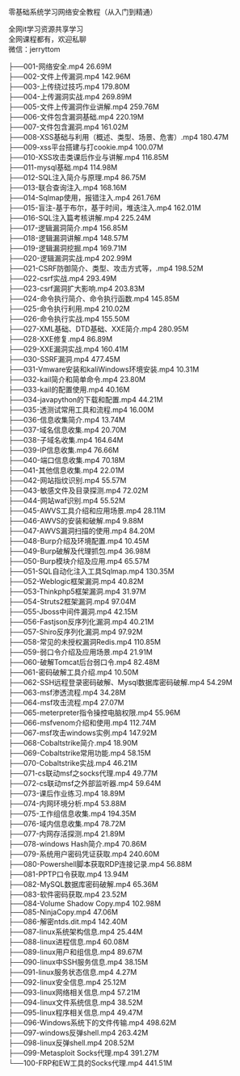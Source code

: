 零基础系统学习网络安全教程（从入门到精通）

全网it学习资源共享学习<br>全网课程都有，欢迎私聊<br>微信：jerryttom<br>

├──001-网络安全.mp4 26.69M<br> ├──002-文件上传漏洞.mp4 142.96M<br> ├──003-上传绕过技巧.mp4 179.80M<br> ├──004-上传漏洞实战.mp4 269.89M<br> ├──005-文件上传漏洞作业讲解.mp4 259.76M<br> ├──006-文件包含漏洞基础.mp4 220.19M<br> ├──007-文件包含漏洞.mp4 161.02M<br> ├──008-XSS基础与利用（概述、类型、场景、危害）.mp4 180.47M<br> ├──009-xss平台搭建与打cookie.mp4 100.07M<br> ├──010-XSS攻击类课后作业与讲解.mp4 116.85M<br> ├──011-mysql基础.mp4 114.98M<br> ├──012-SQL注入简介与原理.mp4 86.75M<br> ├──013-联合查询注入.mp4 168.16M<br> ├──014-Sqlmap使用，报错注入.mp4 261.76M<br> ├──015-盲注-基于布尔，基于时间，堆迭注入.mp4 162.01M<br> ├──016-SQL注入篇考核讲解.mp4 225.24M<br> ├──017-逻辑漏洞简介.mp4 156.85M<br> ├──018-逻辑漏洞讲解.mp4 148.57M<br> ├──019-逻辑漏洞挖掘.mp4 169.71M<br> ├──020-逻辑漏洞实战.mp4 202.99M<br> ├──021-CSRF防御简介、类型、攻击方式等，.mp4 198.52M<br> ├──022-csrf实战.mp4 293.49M<br> ├──023-csrf漏洞扩大影响.mp4 203.83M<br> ├──024-命令执行简介、命令执行函数.mp4 145.85M<br> ├──025-命令执行利用.mp4 210.02M<br> ├──026-命令执行实战.mp4 155.50M<br> ├──027-XML基础、DTD基础、XXE简介.mp4 280.95M<br> ├──028-XXE修复.mp4 86.89M<br> ├──029-XXE漏洞实战.mp4 160.41M<br> ├──030-SSRF漏洞.mp4 477.45M<br> ├──031-Vmware安装和kaliWindows环境安装.mp4 10.31M<br> ├──032-kail简介和简单命令.mp4 23.80M<br> ├──033-kail的配置使用.mp4 40.16M<br> ├──034-javapython的下载和配置.mp4 44.21M<br> ├──035-透测试常用工具和流程.mp4 16.00M<br> ├──036-信息收集简介.mp4 13.74M<br> ├──037-域名信息收集.mp4 20.70M<br> ├──038-子域名收集.mp4 164.64M<br> ├──039-IP信息收集.mp4 76.66M<br> ├──040-端口信息收集.mp4 70.18M<br> ├──041-其他信息收集.mp4 22.01M<br> ├──042-网站指纹识别.mp4 55.57M<br> ├──043-敏感文件及目录探测.mp4 72.02M<br> ├──044-网站waf识别.mp4 55.52M<br> ├──045-AWVS工具介绍和应用场景.mp4 28.11M<br> ├──046-AWVS的安装和破解.mp4 9.88M<br> ├──047-AWVS漏洞扫描的使用.mp4 84.20M<br> ├──048-Burp介绍及环境配置.mp4 10.45M<br> ├──049-Burp破解及代理抓包.mp4 36.98M<br> ├──050-Burp模块介绍及应用.mp4 65.57M<br> ├──051-SQL自动化注入工具Sqlmap.mp4 130.35M<br> ├──052-Weblogic框架漏洞.mp4 40.82M<br> ├──053-Thinkphp5框架漏洞.mp4 31.97M<br> ├──054-Struts2框架漏洞.mp4 97.04M<br> ├──055-Jboss中间件漏洞.mp4 42.15M<br> ├──056-Fastjson反序列化漏洞.mp4 40.21M<br> ├──057-Shiro反序列化漏洞.mp4 97.92M<br> ├──058-常见的未授权漏洞Redis.mp4 110.85M<br> ├──059-弱口令介绍及应用场景.mp4 21.91M<br> ├──060-破解Tomcat后台弱口令.mp4 82.48M<br> ├──061-密码破解工具介绍.mp4 10.50M<br> ├──062-SSH远程登录密码破解、Mysql数据库密码破解.mp4 54.29M<br> ├──063-msf渗透流程.mp4 34.28M<br> ├──064-msf攻击流程.mp4 27.07M<br> ├──065-meterpreter指令操控电脑权限.mp4 55.96M<br> ├──066-msfvenom介绍和使用.mp4 112.74M<br> ├──067-msf攻击windows实例.mp4 147.92M<br> ├──068-Cobaltstrike简介.mp4 18.90M<br> ├──069-Cobaltstrike常用功能.mp4 58.15M<br> ├──070-Cobaltstrike实战.mp4 46.21M<br> ├──071-cs联动msf之socks代理.mp4 49.77M<br> ├──072-cs联动msf之外部监听器.mp4 59.64M<br> ├──073-课后作业练习.mp4 18.89M<br> ├──074-内网环境分析.mp4 53.88M<br> ├──075-工作组信息收集.mp4 194.35M<br> ├──076-域内信息收集.mp4 78.72M<br> ├──077-内网存活探测.mp4 21.89M<br> ├──078-windows Hash简介.mp4 70.86M<br> ├──079-系统用户密码凭证获取.mp4 240.60M<br> ├──080-Powershell脚本获取RDP连接记录.mp4 56.88M<br> ├──081-PPTP口令获取.mp4 13.94M<br> ├──082-MySQL数据库密码破解.mp4 65.36M<br> ├──083-软件密码获取.mp4 23.52M<br> ├──084-Volume Shadow Copy.mp4 102.98M<br> ├──085-NinjaCopy.mp4 47.06M<br> ├──086-解密ntds.dit.mp4 142.40M<br> ├──087-linux系统架构信息.mp4 25.44M<br> ├──088-linux进程信息.mp4 60.08M<br> ├──089-linux用户和组信息.mp4 89.67M<br> ├──090-linux中SSH服务信息.mp4 38.15M<br> ├──091-linux服务状态信息.mp4 4.27M<br> ├──092-linux安全信息.mp4 25.12M<br> ├──093-linux网络相关信息.mp4 57.21M<br> ├──094-linux文件系统信息.mp4 38.52M<br> ├──095-linux程序相关信息.mp4 49.47M<br> ├──096-Windows系统下的文件传输.mp4 498.62M<br> ├──097-windows反弹shell.mp4 263.42M<br> ├──098-linux反弹shell.mp4 208.52M<br> ├──099-Metasploit Socks代理.mp4 391.27M<br> └──100-FRP和EW工具的Socks代理.mp4 441.51M